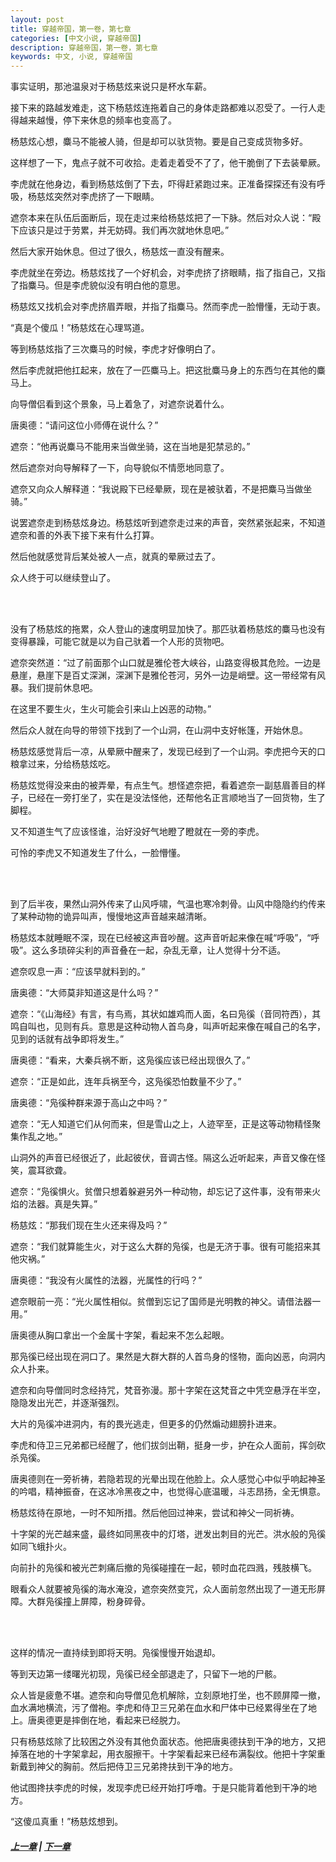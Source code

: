```yaml
---
layout: post
title: 穿越帝国，第一卷，第七章
categories: [中文小说, 穿越帝国]
description: 穿越帝国，第一卷，第七章
keywords: 中文, 小说, 穿越帝国
---
```


事实证明，那池温泉对于杨慈炫来说只是杯水车薪。

接下来的路越发难走，这下杨慈炫连拖着自己的身体走路都难以忍受了。一行人走得越来越慢，停下来休息的频率也变高了。

杨慈炫心想，麋马不能被人骑，但是却可以驮货物。要是自己变成货物多好。

这样想了一下，鬼点子就不可收拾。走着走着受不了了，他干脆倒了下去装晕厥。

李虎就在他身边，看到杨慈炫倒了下去，吓得赶紧跑过来。正准备探探还有没有呼吸，杨慈炫突然对李虎挤了一下眼睛。

遮奈本来在队伍后面断后，现在走过来给杨慈炫把了一下脉。然后对众人说：“殿下应该只是过于劳累，并无妨碍。我们再次就地休息吧。”

然后大家开始休息。但过了很久，杨慈炫一直没有醒来。

李虎就坐在旁边。杨慈炫找了一个好机会，对李虎挤了挤眼睛，指了指自己，又指了指麋马。但是李虎貌似没有明白他的意思。

杨慈炫又找机会对李虎挤眉弄眼，并指了指麋马。然而李虎一脸懵懂，无动于衷。

“真是个傻瓜！”杨慈炫在心理骂道。

等到杨慈炫指了三次麋马的时候，李虎才好像明白了。

然后李虎就把他扛起来，放在了一匹麋马上。把这批麋马身上的东西匀在其他的麋马上。

向导僧侣看到这个景象，马上着急了，对遮奈说着什么。

唐奥德：“请问这位小师傅在说什么？”

遮奈：“他再说麋马不能用来当做坐骑，这在当地是犯禁忌的。”

然后遮奈对向导解释了一下，向导貌似不情愿地同意了。

遮奈又向众人解释道：“我说殿下已经晕厥，现在是被驮着，不是把麋马当做坐骑。”

说罢遮奈走到杨慈炫身边。杨慈炫听到遮奈走过来的声音，突然紧张起来，不知道遮奈和善的外表下接下来有什么打算。

然后他就感觉背后某处被人一点，就真的晕厥过去了。

众人终于可以继续登山了。

<br/><br/>

没有了杨慈炫的拖累，众人登山的速度明显加快了。那匹驮着杨慈炫的麋马也没有变得暴躁，可能它就是以为自己驮着一个人形的货物吧。

遮奈突然道：“过了前面那个山口就是雅伦苍大峡谷，山路变得极其危险。一边是悬崖，悬崖下是百丈深渊，深渊下是雅伦苍河，另外一边是峭壁。这一带经常有风暴。我们提前休息吧。

在这里不要生火，生火可能会引来山上凶恶的动物。”

然后众人就在向导的带领下找到了一个山洞，在山洞中支好帐篷，开始休息。

杨慈炫感觉背后一凉，从晕厥中醒来了，发现已经到了一个山洞。李虎把今天的口粮拿过来，分给杨慈炫吃。

杨慈炫觉得没来由的被弄晕，有点生气。想怪遮奈把，看着遮奈一副慈眉善目的样子，已经在一旁打坐了，实在是没法怪他，还帮他名正言顺地当了一回货物，生了脚程。

又不知道生气了应该怪谁，治好没好气地瞪了瞪就在一旁的李虎。

可怜的李虎又不知道发生了什么，一脸懵懂。

<br/><br/>

到了后半夜，果然山洞外传来了山风呼啸，气温也寒冷刺骨。山风中隐隐约约传来了某种动物的诡异叫声，慢慢地这声音越来越清晰。

杨慈炫本就睡眠不深，现在已经被这声音吵醒。这声音听起来像在喊“呼吸”，“呼吸”。这么多琐碎尖利的声音叠在一起，杂乱无章，让人觉得十分不适。

遮奈叹息一声：“应该早就料到的。”

唐奥德：“大师莫非知道这是什么吗？”

遮奈：“《山海经》有言，有鸟焉，其状如雄鸡而人面，名曰凫徯（音同符西），其鸣自叫也，见则有兵。意思是这种动物人首鸟身，叫声听起来像在喊自己的名字，见到的话就有战争即将发生。”

唐奥德：“看来，大秦兵祸不断，这凫徯应该已经出现很久了。”

遮奈：“正是如此，连年兵祸至今，这凫徯恐怕数量不少了。”

唐奥德：“凫徯种群来源于高山之中吗？”

遮奈：“无人知道它们从何而来，但是雪山之上，人迹罕至，正是这等动物精怪聚集作乱之地。”

山洞外的声音已经很近了，此起彼伏，音调古怪。隔这么近听起来，声音又像在怪笑，震耳欲聋。

遮奈：“凫徯惧火。贫僧只想着躲避另外一种动物，却忘记了这件事，没有带来火焰的法器。真是失算。”

杨慈炫：“那我们现在生火还来得及吗？”

遮奈：“我们就算能生火，对于这么大群的凫徯，也是无济于事。很有可能招来其他灾祸。”

唐奥德：“我没有火属性的法器，光属性的行吗？”

遮奈眼前一亮：“光火属性相似。贫僧到忘记了国师是光明教的神父。请借法器一用。”

唐奥德从胸口拿出一个金属十字架，看起来不怎么起眼。

那凫徯已经出现在洞口了。果然是大群大群的人首鸟身的怪物，面向凶恶，向洞内众人扑来。

遮奈和向导僧同时念经持咒，梵音弥漫。那十字架在这梵音之中凭空悬浮在半空，隐隐发出光芒，并逐渐强烈。

大片的凫徯冲进洞内，有的畏光逃走，但更多的仍然煽动翅膀扑进来。

李虎和侍卫三兄弟都已经醒了，他们拔剑出鞘，挺身一步，护在众人面前，挥剑砍杀凫徯。

唐奥德则在一旁祈祷，若隐若现的光晕出现在他脸上。众人感觉心中似乎响起神圣的吟唱，精神振奋，在这冰冷黑夜之中，也觉得心底温暖，斗志昂扬，全无惧意。

杨慈炫待在原地，一时不知所措。然后他回过神来，尝试和神父一同祈祷。

十字架的光芒越来盛，最终如同黑夜中的灯塔，迸发出刺目的光芒。洪水般的凫徯如同飞蛾扑火。

向前扑的凫徯和被光芒刺痛后撤的凫徯碰撞在一起，顿时血花四溅，残肢横飞。

眼看众人就要被凫徯的海水淹没，遮奈突然变咒，众人面前忽然出现了一道无形屏障。大群凫徯撞上屏障，粉身碎骨。

<br/><br/>

这样的情况一直持续到即将天明。凫徯慢慢开始退却。

等到天边第一缕曙光初现，凫徯已经全部退走了，只留下一地的尸骸。

众人皆是疲惫不堪。遮奈和向导僧见危机解除，立刻原地打坐，也不顾屏障一撤，血水满地横流，污了僧袍。李虎和侍卫三兄弟在血水和尸体中已经累得坐在了地上。唐奥德更是摔倒在地，看起来已经脱力。

只有杨慈炫除了比较困之外没有其他负面状态。他把唐奥德扶到干净的地方，又把掉落在地的十字架拿起，用衣服擦干。十字架看起来已经布满裂纹。他把十字架重新戴到神父的胸前。然后把侍卫三兄弟搀扶到干净的地方。

他试图搀扶李虎的时候，发现李虎已经开始打呼噜。于是只能背着他到干净的地方。

“这傻瓜真重！”杨慈炫想到。

##### [上一章](/../../2020/03/08/TimeTravellerEmpire-1-6/) | [下一章](/../../2020/03/09/TimeTravellerEmpire-1-8/)